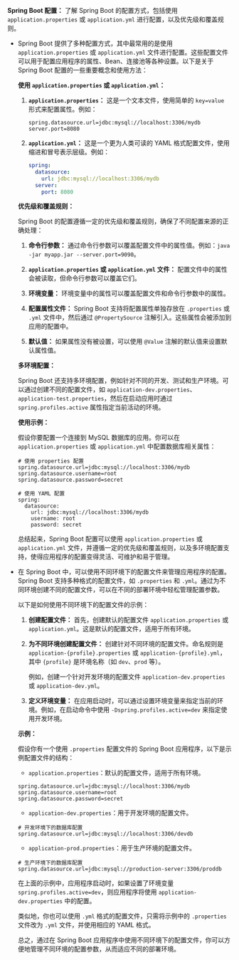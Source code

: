 **Spring Boot 配置：** 了解 Spring Boot 的配置方式，包括使用 `application.properties` 或 `application.yml` 进行配置，以及优先级和覆盖规则。

- Spring Boot 提供了多种配置方式，其中最常用的是使用 `application.properties` 或 `application.yml` 文件进行配置。这些配置文件可以用于配置应用程序的属性、Bean、连接池等各种设置。以下是关于 Spring Boot 配置的一些重要概念和使用方法：

  **使用 `application.properties` 或 `application.yml`：**

  1. **`application.properties`：** 这是一个文本文件，使用简单的 `key=value` 形式来配置属性。例如：

     ```properties
     spring.datasource.url=jdbc:mysql://localhost:3306/mydb
     server.port=8080
     ```

  2. **`application.yml`：** 这是一个更为人类可读的 YAML 格式配置文件，使用缩进和冒号表示层级。例如：

     ```yaml
     spring:
       datasource:
         url: jdbc:mysql://localhost:3306/mydb
       server:
         port: 8080
     ```

  **优先级和覆盖规则：**

  Spring Boot 的配置遵循一定的优先级和覆盖规则，确保了不同配置来源的正确处理：

  1. **命令行参数：** 通过命令行参数可以覆盖配置文件中的属性值。例如：`java -jar myapp.jar --server.port=9090`。

  2. **`application.properties` 或 `application.yml` 文件：** 配置文件中的属性会被读取，但命令行参数可以覆盖它们。

  3. **环境变量：** 环境变量中的属性可以覆盖配置文件和命令行参数中的属性。

  4. **配置属性文件：** Spring Boot 支持将配置属性单独存放在 `.properties` 或 `.yml` 文件中，然后通过 `@PropertySource` 注解引入。这些属性会被添加到应用的配置中。

  5. **默认值：** 如果属性没有被设置，可以使用 `@Value` 注解的默认值来设置默认属性值。

  **多环境配置：**

  Spring Boot 还支持多环境配置，例如针对不同的开发、测试和生产环境。可以通过创建不同的配置文件，如 `application-dev.properties`、`application-test.properties`，然后在启动应用时通过 `spring.profiles.active` 属性指定当前活动的环境。

  **使用示例：**

  假设你要配置一个连接到 MySQL 数据库的应用。你可以在 `application.properties` 或 `application.yml` 中配置数据库相关属性：

  ```properties
  # 使用 properties 配置
  spring.datasource.url=jdbc:mysql://localhost:3306/mydb
  spring.datasource.username=root
  spring.datasource.password=secret
  
  # 使用 YAML 配置
  spring:
    datasource:
      url: jdbc:mysql://localhost:3306/mydb
      username: root
      password: secret
  ```

  总结起来，Spring Boot 配置可以使用 `application.properties` 或 `application.yml` 文件，并遵循一定的优先级和覆盖规则，以及多环境配置支持，使得应用程序的配置变得灵活、可维护和易于管理。



- 在 Spring Boot 中，可以使用不同环境下的配置文件来管理应用程序的配置。Spring Boot 支持多种格式的配置文件，如 `.properties` 和 `.yml`。通过为不同环境创建不同的配置文件，可以在不同的部署环境中轻松管理配置参数。

  以下是如何使用不同环境下的配置文件的示例：

  1. **创建配置文件：**
     首先，创建默认的配置文件 `application.properties` 或 `application.yml`。这是默认的配置文件，适用于所有环境。

  2. **为不同环境创建配置文件：**
     创建针对不同环境的配置文件。命名规则是 `application-{profile}.properties` 或 `application-{profile}.yml`，其中 `{profile}` 是环境名称（如 `dev`、`prod` 等）。

     例如，创建一个针对开发环境的配置文件 `application-dev.properties` 或 `application-dev.yml`。

  3. **定义环境变量：**
     在应用启动时，可以通过设置环境变量来指定当前的环境。例如，在启动命令中使用 `-Dspring.profiles.active=dev` 来指定使用开发环境。

  **示例：**

  假设你有一个使用 `.properties` 配置文件的 Spring Boot 应用程序，以下是示例配置文件的结构：

  - `application.properties`：默认的配置文件，适用于所有环境。

  ```properties
  spring.datasource.url=jdbc:mysql://localhost:3306/mydb
  spring.datasource.username=root
  spring.datasource.password=secret
  ```

  - `application-dev.properties`：用于开发环境的配置文件。

  ```properties
  # 开发环境下的数据库配置
  spring.datasource.url=jdbc:mysql://localhost:3306/devdb
  ```

  - `application-prod.properties`：用于生产环境的配置文件。

  ```properties
  # 生产环境下的数据库配置
  spring.datasource.url=jdbc:mysql://production-server:3306/proddb
  ```

  在上面的示例中，应用程序启动时，如果设置了环境变量 `spring.profiles.active=dev`，则应用程序将使用 `application-dev.properties` 中的配置。

  类似地，你也可以使用 `.yml` 格式的配置文件，只需将示例中的 `.properties` 文件改为 `.yml` 文件，并使用相应的 YAML 格式。

  总之，通过在 Spring Boot 应用程序中使用不同环境下的配置文件，你可以方便地管理不同环境的配置参数，从而适应不同的部署环境。